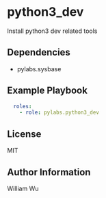 python3_dev
===========

Install python3 dev related tools

Dependencies
------------

- pylabs.sysbase

Example Playbook
----------------

```yaml
  roles:
    - role: pylabs.python3_dev
```

License
-------

MIT

Author Information
------------------

William Wu
